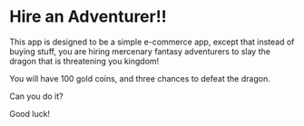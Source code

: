# Hire an Adventurer!!

This app is designed to be a simple e-commerce app, except that instead of buying stuff, you are hiring mercenary fantasy adventurers to slay the dragon that is threatening you kingdom!

You will have 100 gold coins, and three chances to defeat the dragon.  

Can you do it?

Good luck!

